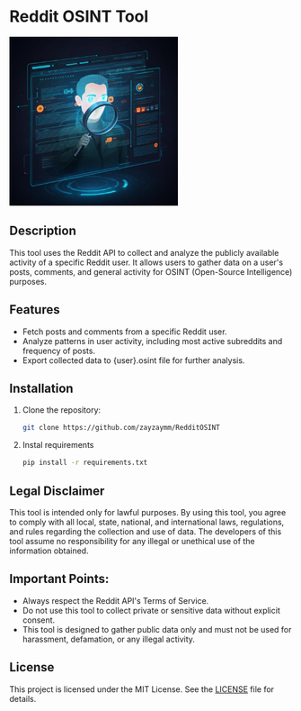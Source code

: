 # Reddit OSINT Tool

<img src="reddit_osint.jpg" width="300" height="300">

## Description

This tool uses the Reddit API to collect and analyze the publicly available activity of a specific Reddit user. It allows users to gather data on a user's posts, comments, and general activity for OSINT (Open-Source Intelligence) purposes.

## Features

- Fetch posts and comments from a specific Reddit user.
- Analyze patterns in user activity, including most active subreddits and frequency of posts.
- Export collected data to {user}.osint file for further analysis.

## Installation

1. Clone the repository:
   ```bash
   git clone https://github.com/zayzaymm/RedditOSINT
2. Instal requirements
   ```bash
   pip install -r requirements.txt

## Legal Disclaimer

This tool is intended only for lawful purposes. By using this tool, you agree to comply with all local, state, national, and international laws, regulations, and rules regarding the collection and use of data. The developers of this tool assume no responsibility for any illegal or unethical use of the information obtained.

## Important Points:
- Always respect the Reddit API's Terms of Service.
- Do not use this tool to collect private or sensitive data without explicit consent.
- This tool is designed to gather public data only and must not be used for harassment, defamation, or any illegal activity.
  
## License
This project is licensed under the MIT License. See the [LICENSE](./LICENSE) file for details.

